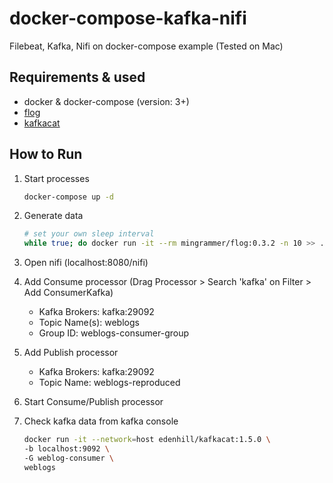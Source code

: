 # docker-compose-kafka-nifi

Filebeat, Kafka, Nifi on docker-compose example (Tested on Mac)

## Requirements & used

- docker & docker-compose (version: 3+)
- [flog](https://github.com/mingrammer/flog)
- [kafkacat](https://github.com/edenhill/kafkacat)

## How to Run

1. Start processes

    ```bash
    docker-compose up -d
    ```

2. Generate data

    ```bash
    # set your own sleep interval
    while true; do docker run -it --rm mingrammer/flog:0.3.2 -n 10 >> ./data/weblogs.log; sleep 1; done
    ```

3. Open nifi (localhost:8080/nifi)

4. Add Consume processor (Drag Processor > Search 'kafka' on Filter > Add ConsumerKafka)

    - Kafka Brokers: kafka:29092
    - Topic Name(s): weblogs
    - Group ID: weblogs-consumer-group

5. Add Publish processor

    - Kafka Brokers: kafka:29092
    - Topic Name: weblogs-reproduced

6. Start Consume/Publish processor

7. Check kafka data from kafka console

    ```bash
    docker run -it --network=host edenhill/kafkacat:1.5.0 \
    -b localhost:9092 \
    -G weblog-consumer \
    weblogs
    ```
